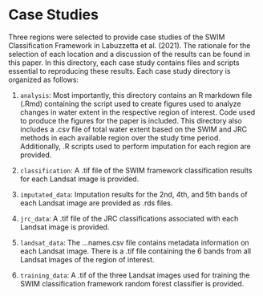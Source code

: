 # Case Studies

Three regions were selected to provide case studies of the SWIM Classification Framework in Labuzzetta et al. (2021). The rationale for the selection of each location and a discussion of the results can be found in this paper. In this directory, each case study contains files and scripts essential to reproducing these results. Each case study directory is organized as follows:

1. `analysis`: Most importantly, this directory contains an R markdown file (.Rmd) containing the script used to create figures used to analyze changes in water extent in the respective region of interest. Code used to produce the figures for the paper is included. This directory also includes a .csv file of total water extent based on the SWIM and JRC methods in each available region over the study time period. Additionally, .R scripts used to perform imputation for each region are provided.

2. `classification`: A .tif file of the SWIM framework classification results for each Landsat image is provided.

3. `imputated_data`: Imputation results for the 2nd, 4th, and 5th bands of each Landsat image are provided as .rds files. 

4. `jrc_data`: A .tif file of the JRC classifications associated with each Landsat image is provided.

5. `landsat_data`: The ...names.csv file contains metadata information on each Landsat image. There is a .tif file containing the 6 bands from all Landsat images of the region of interest.

6. `training_data`: A .tif of the three Landsat images used for training the SWIM classification framework random forest classifier is provided.
